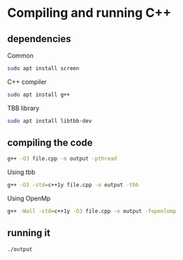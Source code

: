 # Compiling and running C++

## dependencies
Common
```sh
sudo apt install screen
```

C++ compiler
```sh
sudo apt install g++
```

TBB library
```sh
sudo apt install libtbb-dev
```

## compiling the code
```sh
g++ -O3 file.cpp -o output -pthread
```

Using tbb
```sh
g++ -O3 -std=c++1y file.cpp -o output -tbb
```

Using OpenMp
```sh
g++ -Wall -std=c++1y -O3 file.cpp -o output -fopenlomp
```

## running it
```sh
./output
```
